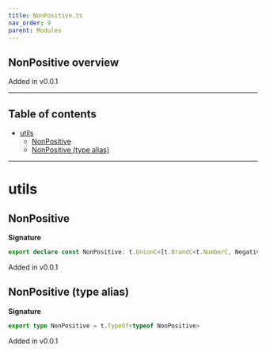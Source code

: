 ```yaml
---
title: NonPositive.ts
nav_order: 9
parent: Modules
---
```


## NonPositive overview

Added in v0.0.1

---

<h2 class="text-delta">Table of contents</h2>

- [utils](#utils)
  - [NonPositive](#nonpositive)
  - [NonPositive (type alias)](#nonpositive-type-alias)

---

# utils

## NonPositive

**Signature**

```ts
export declare const NonPositive: t.UnionC<[t.BrandC<t.NumberC, NegativeBrand>, t.BrandC<t.NumberC, ZeroBrand>]>
```

Added in v0.0.1

## NonPositive (type alias)

**Signature**

```ts
export type NonPositive = t.TypeOf<typeof NonPositive>
```

Added in v0.0.1
